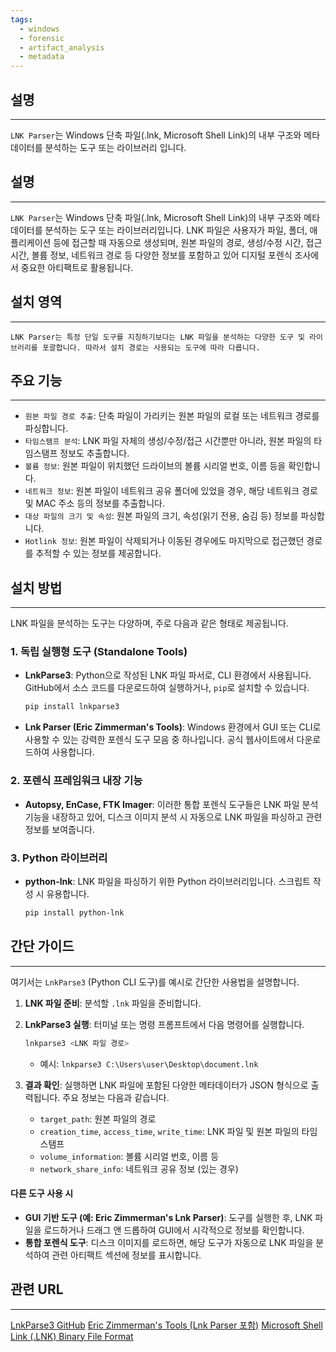 ```yaml
---
tags:
  - windows
  - forensic
  - artifact_analysis
  - metadata
---
```

## 설명
---
`LNK Parser`는 Windows 단축 파일(.lnk, Microsoft Shell Link)의 내부 구조와 메타데이터를 분석하는 도구 또는 라이브러리 입니다.

## 설명
---
`LNK Parser`는 Windows 단축 파일(.lnk, Microsoft Shell Link)의 내부 구조와 메타데이터를 분석하는 도구 또는 라이브러리입니다. LNK 파일은 사용자가 파일, 폴더, 애플리케이션 등에 접근할 때 자동으로 생성되며, 원본 파일의 경로, 생성/수정 시간, 접근 시간, 볼륨 정보, 네트워크 경로 등 다양한 정보를 포함하고 있어 디지털 포렌식 조사에서 중요한 아티팩트로 활용됩니다.

## 설치 영역
---
`LNK Parser는 특정 단일 도구를 지칭하기보다는 LNK 파일을 분석하는 다양한 도구 및 라이브러리를 포괄합니다. 따라서 설치 경로는 사용되는 도구에 따라 다릅니다.`

## 주요 기능
---
- `원본 파일 경로 추출`: 단축 파일이 가리키는 원본 파일의 로컬 또는 네트워크 경로를 파싱합니다.
- `타임스탬프 분석`: LNK 파일 자체의 생성/수정/접근 시간뿐만 아니라, 원본 파일의 타임스탬프 정보도 추출합니다.
- `볼륨 정보`: 원본 파일이 위치했던 드라이브의 볼륨 시리얼 번호, 이름 등을 확인합니다.
- `네트워크 정보`: 원본 파일이 네트워크 공유 폴더에 있었을 경우, 해당 네트워크 경로 및 MAC 주소 등의 정보를 추출합니다.
- `대상 파일의 크기 및 속성`: 원본 파일의 크기, 속성(읽기 전용, 숨김 등) 정보를 파싱합니다.
- `Hotlink 정보`: 원본 파일이 삭제되거나 이동된 경우에도 마지막으로 접근했던 경로를 추적할 수 있는 정보를 제공합니다.

## 설치 방법
---
LNK 파일을 분석하는 도구는 다양하며, 주로 다음과 같은 형태로 제공됩니다.

### 1. 독립 실행형 도구 (Standalone Tools)
*   **LnkParse3**: Python으로 작성된 LNK 파일 파서로, CLI 환경에서 사용됩니다. GitHub에서 소스 코드를 다운로드하여 실행하거나, `pip`로 설치할 수 있습니다.
    ```bash
    pip install lnkparse3
    ```
*   **Lnk Parser (Eric Zimmerman's Tools)**: Windows 환경에서 GUI 또는 CLI로 사용할 수 있는 강력한 포렌식 도구 모음 중 하나입니다. 공식 웹사이트에서 다운로드하여 사용합니다.

### 2. 포렌식 프레임워크 내장 기능
*   **Autopsy, EnCase, FTK Imager**: 이러한 통합 포렌식 도구들은 LNK 파일 분석 기능을 내장하고 있어, 디스크 이미지 분석 시 자동으로 LNK 파일을 파싱하고 관련 정보를 보여줍니다.

### 3. Python 라이브러리
*   **python-lnk**: LNK 파일을 파싱하기 위한 Python 라이브러리입니다. 스크립트 작성 시 유용합니다.
    ```bash
    pip install python-lnk
    ```

## 간단 가이드
---
여기서는 `LnkParse3` (Python CLI 도구)를 예시로 간단한 사용법을 설명합니다.

1.  **LNK 파일 준비**: 분석할 `.lnk` 파일을 준비합니다.

2.  **LnkParse3 실행**: 터미널 또는 명령 프롬프트에서 다음 명령어를 실행합니다.
    ```bash
    lnkparse3 <LNK 파일 경로>
    ```
    *   예시: `lnkparse3 C:\Users\user\Desktop\document.lnk`

3.  **결과 확인**: 실행하면 LNK 파일에 포함된 다양한 메타데이터가 JSON 형식으로 출력됩니다. 주요 정보는 다음과 같습니다.
    *   `target_path`: 원본 파일의 경로
    *   `creation_time`, `access_time`, `write_time`: LNK 파일 및 원본 파일의 타임스탬프
    *   `volume_information`: 볼륨 시리얼 번호, 이름 등
    *   `network_share_info`: 네트워크 공유 정보 (있는 경우)

#### 다른 도구 사용 시
*   **GUI 기반 도구 (예: Eric Zimmerman's Lnk Parser)**: 도구를 실행한 후, LNK 파일을 로드하거나 드래그 앤 드롭하여 GUI에서 시각적으로 정보를 확인합니다.
*   **통합 포렌식 도구**: 디스크 이미지를 로드하면, 해당 도구가 자동으로 LNK 파일을 분석하여 관련 아티팩트 섹션에 정보를 표시합니다.

## 관련 URL
---
[LnkParse3 GitHub](https://github.com/fireeye/flare-fakenews/tree/master/LnkParse3)
[Eric Zimmerman's Tools (Lnk Parser 포함)](https://ericzimmerman.github.io/#!index.md)
[Microsoft Shell Link (.LNK) Binary File Format](https://learn.microsoft.com/en-us/openspecs/windows_protocols/ms-shllink/16cb4ca1-9337-49c4-8910-ce4149c6105d)
